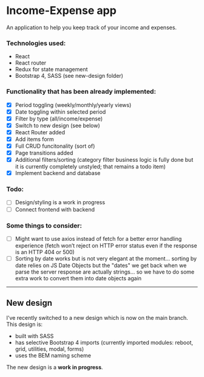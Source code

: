 # Income-Expense app

An application to help you keep track of your income and expenses.

### Technologies used:
* React
* React router
* Redux for state management
* Bootstrap 4, SASS (see new-design folder)

### Functionality that has been already implemented:
* [x] Period toggling (weekly/monthly/yearly views)
* [x] Date toggling within selected period
* [x] Filter by type (all/income/expense)
* [x] Switch to new design (see below)
* [x] React Router added
* [x] Add items form
* [x] Full CRUD funcitonality (sort of)
* [x] Page transitions added
* [x] Additional filters/sorting (category filter business logic is fully done but it is currently completely unstyled; that remains a todo item) 
* [x] Implement backend and database

### Todo:
* [ ] Design/styling is a work in progress
* [ ] Connect frontend with backend

### Some things to consider:
* [ ] Might want to use axios instead of fetch for a better error handling experience (fetch won’t reject on HTTP error status even if the response is an HTTP 404 or 500)
* [ ] Sorting by date works but is not very elegant at the moment... sorting by date relies on JS Date Objects but the "dates" we get back when we parse the server response are actually strings... so we have to do some extra work to convert them into date objects again

---

## New design

I've recently switched to a new design which is now on the main branch.
This design is:

* built with SASS
* has selective Bootstrap 4 imports (currently imported modules: reboot, grid, utilities, modal, forms)
* uses the BEM naming scheme

The new design is a **work in progress**.